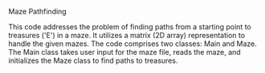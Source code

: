 Maze Pathfinding


This code addresses the problem of finding paths from a starting point to treasures ('E') in a maze. It utilizes a matrix (2D array) representation to handle the given mazes. The code comprises two classes: Main and Maze. The Main class takes user input for the maze file, reads the maze, and initializes the Maze class to find paths to treasures.
